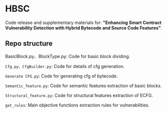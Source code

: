 # HBSC
Code release and supplementary materials for: __"Enhancing Smart Contract Vulnerability Detection with Hybrid Bytecode and Source Code Features"__.
## Repo structure
BasicBlock.py、BlockType.py: Code for basic block dividing.   

``Cfg.py、CfgBuilder.py``: Code for details of cfg generation.  

``Generate CFG.py``: Code for generating cfg of bytecode. 

``Semantic_feature.py``: Code for semantic features extraction of basic blocks.

``Structural_feature.py``: Code for structural features extraction of ECFG.

``get_rules``: Main objective functions extraction rules for vulnerabilities.


